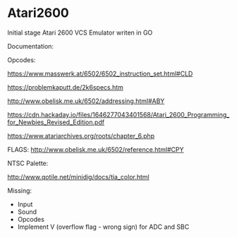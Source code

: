# Atari2600

Initial stage Atari 2600 VCS Emulator writen in GO

Documentation:

Opcodes:

https://www.masswerk.at/6502/6502_instruction_set.html#CLD

https://problemkaputt.de/2k6specs.htm

http://www.obelisk.me.uk/6502/addressing.html#ABY

https://cdn.hackaday.io/files/1646277043401568/Atari_2600_Programming_for_Newbies_Revised_Edition.pdf

https://www.atariarchives.org/roots/chapter_6.php

FLAGS:
http://www.obelisk.me.uk/6502/reference.html#CPY

NTSC Palette:

http://www.qotile.net/minidig/docs/tia_color.html


Missing:
- Input
- Sound
- Opcodes
- Implement V (overflow flag - wrong sign) for ADC and SBC
